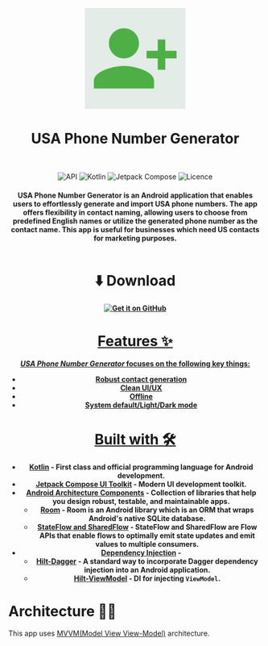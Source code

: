 
<div align="center">
</br>
<img src="app/src/main/ic_launcher-playstore.png" width="200" />

</div>

<h1 align="center">USA Phone Number Generator</h1>

</br>
<p align="center">
  <img alt="API" src="https://img.shields.io/badge/Api%2021+-50f270?logo=android&logoColor=black&style=for-the-badge"/></a>
  <img alt="Kotlin" src="https://img.shields.io/badge/Kotlin-a503fc?logo=kotlin&logoColor=white&style=for-the-badge"/></a>
  <img alt="Jetpack Compose" src="https://img.shields.io/static/v1?style=for-the-badge&message=Jetpack+Compose&color=4285F4&logo=Jetpack+Compose&logoColor=FFFFFF&label="/></a> 
  <img alt="Licence" src="https://img.shields.io/badge/LICENCE-CC_BY_NC_SA_4.0-blue"/></a>
  
<h4 align="center">USA Phone Number Generator is an Android application that enables users to effortlessly generate and import USA phone numbers.
  The app offers flexibility in contact naming, allowing users to choose from predefined English names or utilize the generated phone number as the contact name.
  This app is useful for businesses which need US contacts for marketing purposes.
<br>
<br>
<div align="center">
  
# ⬇️ Download
<a href="https://github.com/micokpori/USA-Phone-Number-Generator/releases"><img alt="Get it on GitHub" src="https://user-images.githubusercontent.com/69304392/148696068-0cfea65d-b18f-4685-82b5-329a330b1c0d.png" height=80px />
</div>

# Features ✨

_USA Phone Number Generator_ focuses on the following key things:

- Robust contact generation
- Clean UI/UX
- Offline
- System default/Light/Dark mode

# Built with 🛠

- [Kotlin](https://kotlinlang.org/) - First class and official programming language for Android development.
- [Jetpack Compose UI Toolkit](https://developer.android.com/jetpack/compose) - Modern UI development toolkit.
- [Android Architecture Components](https://developer.android.com/-topic/libraries/architecture) - Collection of libraries that help you design robust, testable, and maintainable apps.
  - [Room](https://developer.android.com/topic/libraries/architecture/room) - Room is an Android library which is an ORM that wraps Android's native SQLite database.
  - [StateFlow and SharedFlow](https://developer.android.com/kotlin/flow/stateflow-and-sharedflow#:~:text=StateFlow%20is%20a%20state%2Dholder,property%20of%20the%20MutableStateFlow%20class.) - StateFlow and SharedFlow are Flow APIs that enable flows to optimally emit state updates and emit values to multiple consumers.
- [Dependency Injection](https://developer.android.com/training/dependency-injection) -
    - [Hilt-Dagger](https://dagger.dev/hilt/) - A standard way to incorporate Dagger dependency injection into an Android application.
    - [Hilt-ViewModel](https://developer.android.com/training/dependency-injection/hilt-jetpack) - DI for injecting ```ViewModel```. 
# Architecture 👷‍♂️
This app uses [MVVM(Model View View-Model)](https://developer.android.com/topic/architecture#recommended-app-arch) architecture.
